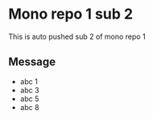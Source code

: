 # Mono repo 1 sub 2

This is auto pushed sub 2 of mono repo 1


## Message

- abc 1
- abc 3
- abc 5
- abc 8
